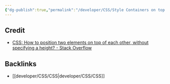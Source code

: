```yaml
---
{"dg-publish":true,"permalink":"/developer/CSS/Style Containers on top of Eachother/","noteIcon":""}
---
```



## Credit
- [CSS: How to position two elements on top of each other, without specifying a height? - Stack Overflow](https://stackoverflow.com/questions/6780614/css-how-to-position-two-elements-on-top-of-each-other-without-specifying-a-hei)

## Backlinks
- [[developer/CSS/CSS\|developer/CSS/CSS]]